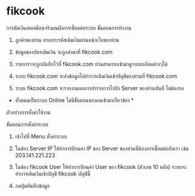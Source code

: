 # fikcook
การตัดเงินสดเสมือนจริงผนผังการเชื่อมต่อระบบ
ขั้นตอนการทำงาน

1. ลูกค้าของท่าน กรอกระรหัสเติมเงินผ่านหน้าเว็บของท่าน

2. ข้อมูลของบัตรเติมเงิน จะถูกส่งมาที่ fikcook.com

3. รายการาจะถูกบันทึกไว้ที่ fikcook.com ท่านสามารถเข้ามาดูรายละเอียดต่างๆได้

4. ระบบ fikcook.com จะส่งข้อมูลไปทำการเติมเงินเข้าบัญชีของท่านที่ fikcook.com

5. ระบบ fikcook.com จะรายงานผลการทำรายการไปยัง Server ของท่านทันที ไม่ต้องรอ


* ทั้งหมดเป็นระบบ Online ไม่มีขั้นตอนของคนเข้ามาเกี่ยวข้อง *

ตัวอย่างการตั้งค่าใช้งาน

ขั้นตอนการตั้งค่าระบบ
1. เข้าไปที่ Menu ตั้งค่าระบบ

2. ในช่อง Server IP ให้ทำการป้อนค่า IP ของ Server ของท่านที่ต้องการเชื่อมต่อกับเรา เช่น 203.141.221.223

3. ในช่อง fikcook User ให้ทำการป้อนค่า User ของ fikcook (ตัวเลข 10 หลัก) ระบบจะทำการเติมเงินเข้าบัญชี fikcook บัญชีนี้

4. กดปุ่มบันทึกข้อมูล




